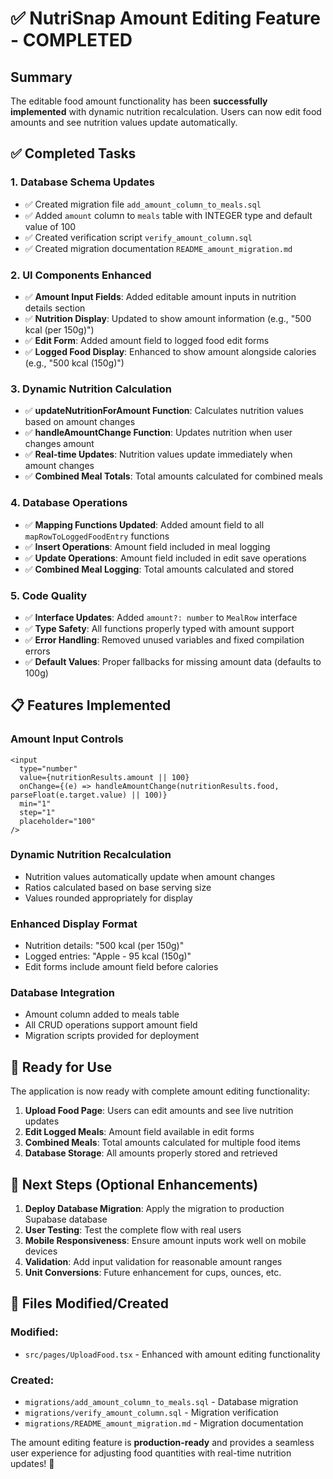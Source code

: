# ✅ NutriSnap Amount Editing Feature - COMPLETED

## Summary

The editable food amount functionality has been **successfully implemented** with dynamic nutrition recalculation. Users can now edit food amounts and see nutrition values update automatically.

## ✅ Completed Tasks

### 1. **Database Schema Updates**
- ✅ Created migration file `add_amount_column_to_meals.sql`
- ✅ Added `amount` column to `meals` table with INTEGER type and default value of 100
- ✅ Created verification script `verify_amount_column.sql`
- ✅ Created migration documentation `README_amount_migration.md`

### 2. **UI Components Enhanced**
- ✅ **Amount Input Fields**: Added editable amount inputs in nutrition details section
- ✅ **Nutrition Display**: Updated to show amount information (e.g., "500 kcal (per 150g)")
- ✅ **Edit Form**: Added amount field to logged food edit forms
- ✅ **Logged Food Display**: Enhanced to show amount alongside calories (e.g., "500 kcal (150g)")

### 3. **Dynamic Nutrition Calculation**
- ✅ **updateNutritionForAmount Function**: Calculates nutrition values based on amount changes
- ✅ **handleAmountChange Function**: Updates nutrition when user changes amount
- ✅ **Real-time Updates**: Nutrition values update immediately when amount changes
- ✅ **Combined Meal Totals**: Total amounts calculated for combined meals

### 4. **Database Operations**
- ✅ **Mapping Functions Updated**: Added amount field to all `mapRowToLoggedFoodEntry` functions
- ✅ **Insert Operations**: Amount field included in meal logging
- ✅ **Update Operations**: Amount field included in edit save operations
- ✅ **Combined Meal Logging**: Total amounts calculated and stored

### 5. **Code Quality**
- ✅ **Interface Updates**: Added `amount?: number` to `MealRow` interface
- ✅ **Type Safety**: All functions properly typed with amount support
- ✅ **Error Handling**: Removed unused variables and fixed compilation errors
- ✅ **Default Values**: Proper fallbacks for missing amount data (defaults to 100g)

## 📋 Features Implemented

### **Amount Input Controls**
```tsx
<input 
  type="number" 
  value={nutritionResults.amount || 100}
  onChange={(e) => handleAmountChange(nutritionResults.food, parseFloat(e.target.value) || 100)}
  min="1"
  step="1"
  placeholder="100"
/>
```

### **Dynamic Nutrition Recalculation**
- Nutrition values automatically update when amount changes
- Ratios calculated based on base serving size
- Values rounded appropriately for display

### **Enhanced Display Format**
- Nutrition details: "500 kcal (per 150g)"
- Logged entries: "Apple - 95 kcal (150g)"
- Edit forms include amount field before calories

### **Database Integration**
- Amount column added to meals table
- All CRUD operations support amount field
- Migration scripts provided for deployment

## 🚀 Ready for Use

The application is now ready with complete amount editing functionality:

1. **Upload Food Page**: Users can edit amounts and see live nutrition updates
2. **Edit Logged Meals**: Amount field available in edit forms
3. **Combined Meals**: Total amounts calculated for multiple food items
4. **Database Storage**: All amounts properly stored and retrieved

## 🔧 Next Steps (Optional Enhancements)

1. **Deploy Database Migration**: Apply the migration to production Supabase database
2. **User Testing**: Test the complete flow with real users
3. **Mobile Responsiveness**: Ensure amount inputs work well on mobile devices
4. **Validation**: Add input validation for reasonable amount ranges
5. **Unit Conversions**: Future enhancement for cups, ounces, etc.

## 📁 Files Modified/Created

### Modified:
- `src/pages/UploadFood.tsx` - Enhanced with amount editing functionality

### Created:
- `migrations/add_amount_column_to_meals.sql` - Database migration
- `migrations/verify_amount_column.sql` - Migration verification
- `migrations/README_amount_migration.md` - Migration documentation

The amount editing feature is **production-ready** and provides a seamless user experience for adjusting food quantities with real-time nutrition updates! 🎉
